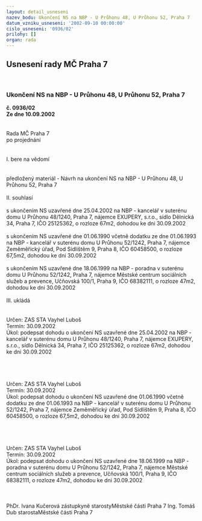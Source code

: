 ```yaml
---
layout: detail_usneseni
nazev_bodu: Ukončení NS na NBP - U Průhonu 48, U Průhonu 52, Praha 7
datum_vzniku_usneseni: '2002-09-10 00:00:00'
cislo_usneseni: '0936/02'
prilohy: []
organ: rada
---
```

<div id="ucUsn_pList" class="usn">
	<span><h2>Usnesení rady MČ Praha 7 </h2>
<br></span><div class="standBody">
<span><h3>Ukončení NS na NBP - U Průhonu 48, U Průhonu 52, Praha 7</h3></span><div class="center">
		<strong>č. 0936/02</strong><br>
	</div>
<div class="center">
		<strong>Ze dne 10.09.2002</strong><br><br>
	</div>
<br>Rada MČ Praha 7<br>po projednání<br><br><br>I.	bere na vědomí<br><br> <br>předložený materiál - Návrh na ukončení NS na NBP - U Průhonu 48, U Průhonu 52, Praha 7<br><br>II.	souhlasí <br><br>s ukončením NS uzavřené dne 25.04.2002 na NBP - kancelář v suterénu domu U Průhonu 48/1240, Praha 7, nájemce EXUPERY, s.r.o., sídlo Dělnická 34, Praha 7, IČO 25125362, o rozloze 67m2, dohodou ke dni 30.09.2002<br><br>s ukončením NS uzavřené dne 01.06.1990 včetně dodatku ze dne 01.06.1993 na NBP - kancelář v suterénu domu U Průhonu 52/1242, Praha 7, nájemce Zeměměřický úřad, Pod Sídlištěm 9, Praha 8, IČO 60458500, o rozloze 67,5m2, dohodou ke dni 30.09.2002<br><br>s ukončením NS uzavřené dne 18.06.1999 na NBP - poradna v suterénu domu U Průhonu 52/1242, Praha 7, nájemce Městské centrum sociálních služeb a prevence, Učňovská 100/1, Praha 9, IČO 68382111, o rozloze 47m2, dohodou ke dni 30.09.2002<br><br>III.	ukládá <br><br> <br>Určen:	ZAS STA Vayhel Luboš<br>Termín: 30.09.2002<br>Úkol:	podepsat dohodu o ukončení NS uzavřené dne 25.04.2002 na NBP - kancelář v suterénu domu U Průhonu 48/1240, Praha 7, nájemce EXUPERY, s.r.o., sídlo Dělnická 34, Praha 7, IČO 25125362, o rozloze 67m2, dohodou ke dni 30.09.2002<br> <br>  <br><br> <br>Určen:	ZAS STA Vayhel Luboš<br>Termín: 30.09.2002<br>Úkol:	podepsat dohodu o ukončení NS uzavřené dne 01.06.1990 včetně dodatku ze dne 01.06.1993 na NBP - kancelář v suterénu domu U Průhonu 52/1242, Praha 7, nájemce Zeměměřický úřad, Pod Sídlištěm 9, Praha 8, IČO 60458500, o rozloze 67,5m2, dohodou ke dni 30.09.2002<br> <br><br><br> <br>Určen:	ZAS STA Vayhel Luboš<br>Termín: 30.09.2002<br>Úkol:	podepsat dohodu o ukončení NS uzavřené dne 18.06.1999 na NBP - poradna v suterénu domu U Průhonu 52/1242, Praha 7, nájemce Městské centrum sociálních služeb a prevence, Učňovská 100/1, Praha 9, IČO 68382111, o rozloze 47m2, dohodou ke dni 30.09.2002<br> <br> <br>	<br>PhDr. Ivana Kučerová zástupkyně starostyMěstské části Praha 7	Ing. Tomáš Dub starostaMěstské části Praha 7<br>	<br><br>
</div>
</div>